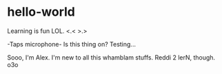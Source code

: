 # hello-world
Learning is fun LOL. <.< >.>

-Taps microphone- Is this thing on? Testing... 

Sooo, I'm Alex. I'm new to all this whamblam stuffs. Reddi 2 lerN, though. o3o
